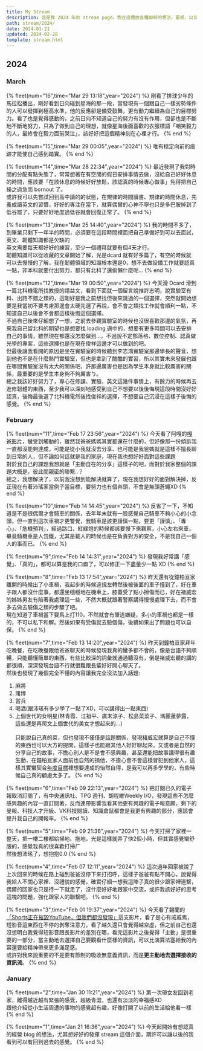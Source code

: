 ```yaml
---
title: My Stream
description: 這是我 2024 年的 stream page。我在這裡放各種即時的想法、靈感、以及看到的、讀到的內容。
path: stream/2024/
date: 2024-01-21
updated: 2024-02-28
template: stream.html
---
```


## 2024

### March

{% fleet(num="16",time="Mar 29 13:18",year="2024") %}
剛看了排球少年的馬拉松播出，剛好看到日向碰到星海的那一段，當發現有一個跟自己一樣劣勢條件的人可以發揮到極高水準，他的反應卻是備受鼓舞，更有動力繼續為自己的目標努力。看了也是覺得感動的，之前日向不知道自己的努力有沒有作用，但卻也是不斷地不斷地努力，只為了做到自己的理想，就像星海後面喜歡的衣服標語「嘲笑毅力的人，最終會在毅力面前哭泣」，該好好把這個精神刻在心裡才行。
{% end %}

{% fleet(num="15",time="Mar 29 00:05",year="2024") %}
唯有穩定向前的痕跡才能使自己感到踏實。
{% end %}

{% fleet(num="14",time="Mar 28 22:34",year="2024") %}
最近發現了我對時間的分配有點失態了，常常想著在有空閒的假日安排事情去做，沒給自己好好休息的時間，應該要「在該休息的時候好好放鬆，該認真的時候專心做事」免得把自己操之過急而 bornout 了。<br>
或許我可以先嘗試回到高中讀的的狀態，在規律的時間讀書、規律的時間休息，先養成讀英文的習慣，好好的專注在當下，就算偶爾的心神不寧也只是多巴胺掉到了低谷罷了，只要好好地度過低谷就會回復正常了。
{% end %}

{% fleet(num="13",time="Mar 25 14:40",year="2024") %}
我的時間不多了，到畢業只剩下一年半的時間，必須要在這段時間裡面把自己準備好到可以去面試，英文、韌體知識都是欠缺的<br>
英文需要每天都好好的練習，至少一個禮拜就要有個4天才行。<br>
韌體知識可以從收藏的文章開始了解，光是dcard 就有好多篇了，有空的時候就可以去慢慢的了解，我在韌體領域的知識根本還是0，想不去做設備工作就要認真一點，非本科就要付出努力，都只有北科了還偷懶什麼呢...
{% end %}

{% fleet(num="12",time="Mar 19 00:50",year="2024") %}
今天滑 Dcard 滑到一篇北科機電所找教授的請益文，看到下面就一個留言說推許志明，說實驗室有料、出路不錯之類的，這剛好是我之前想找但後來跳過的一個選擇，突然就開始想要是我當初不要考慮那邊會太硬先選了再說，會不會之類找工作就會順利一點，不知道自己以後會不會都這樣後悔這個選擇。<br>
不過自己後來仔細想了一想，之前去參觀實驗室的時候也沒很喜歡那邊的氣氛，再來我自己留北科的期望也是想要找 loading 適中的，想要有更多時間可以去安排自己的事情，雖然現在都還沒怎麼做到...，不過說不定部落格、數位控制、認真做光學的專案，這些選擇也是在現在俊祥這邊才可以做到的吧。<br>
但最後讓我看開的原因是坐在實驗室的時候聽到李志鴻實驗室那邊學長的聲音，想到他也不是在什麼熱門實驗室，但也是拿到了酷酷的實習，所以其實未來發展也跟在哪間實驗室沒有太大的關係吧，許那邊厲害也是因為學生本身就比較厲害的關係，最重要的是學生本身夠不夠厲害ㄅ。<br>
總之我該好好努力了，專心在修課、實驗、英文這幾件事情上，有餘力的時候再去進修韌體的東西，至少我可以深刻地感受到自己不想要以後後悔現這段時間沒好好認真，後悔最後選了北科機電然後找俊祥的選擇，不想要自己沉浸在這樣子後悔的感覺。
{% end %}

### February

{% fleet(num="11",time="Feb 17 23:56",year="2024") %}
今天看了阿嘎的<a href="https://youtu.be/hLIX0sJvzfQ?si=aSUcXZAEt0m9hm6L">嘎爸影片</a>，蠻受到觸動的，雖然我爸爸媽媽其實都還在什麼的，但好像那一份傾訴我一直都沒能夠達成，可能是從小我就沒去分享、也可能是我爸媽就是這樣不擅長聊到日常的人，但不論如何這就是我的家庭，現在我也想好好面對這些課題<br>
對於我自己的課題我想就是「主動自在的分享」這樣子的吧，而對於我家整個的課題大概是，彼此間親密的聯繫..？<br>
總之，我想解決了，以前我沒想到能解決就算了，現在我想好好的面對解決掉，反正現在有著沛瑤家當例子當目標，要努力也有個奔頭，不會是無頭蒼蠅XD
{% end %}

{% fleet(num="10",time="Feb 14 14:45",year="2024") %}
反省了一下，不知道是不是很偶爾才會騎車的關係，去年年末就有一股感覺自己騎車不夠小心的小念頭，但一直到這次車禍才更警覺，我騎車是該更謹慎一點，要更「謹慎」、「專心」、「危機預判」，經過路口、紅綠燈的時候都該要慢下來觀察，小心左右來車，畢竟騎機車是人包鐵，尤其是載人的時候也是在負責對方的安全，不是我自己一個人的事而已。
{% end %}

{% fleet(num="9",time="Feb 14 14:31",year="2024") %}
發現我好常講「感覺」、「真的」，都可以算是我的口癖了，可以修正一下盡量少一點 XD
{% end %}

{% fleet(num="8",time="Feb 13 17:54",year="2024") %}
昨天還有從鐘柏亘家離開的時候出了小車禍，我起步的時候違規左轉然後被後面的車子撞到了，好在車子跟人都沒什麼事，都還坐穩穩地在機車上，膝蓋受了點小擦傷而已，好在褚威宏的姊姊男友有陪著我處理這一些，不然大概就跟著警察講得慢慢處理下去，而不會多去做去驗傷之類的步驟了吧。<br>
現在知道了車禍當下要馬上打110，不然就會有肇逃嫌疑，多小的車禍也都是一樣的，不可以私下和解。然後如果有受傷就去驗個傷，後續如果出了問題也可以自保。
{% end %}

{% fleet(num="7",time="Feb 13 14:20",year="2024") %}
昨天到鐘柏亘家拜年吃晚餐，在吃晚餐跟他爸爸聊天的時候發現我真的蠻多都不會的，像是台語不夠順暢，只能聽懂簡單的東西，有些比較深的詞彙就通通聽沒有，倒是褚威宏聽的講的都很順，深深發現台語不行就很難跟長輩好好開心聊天了。<br>
然後也發現了幾個完全不懂的內容讓我完全沒法加入話題:<br>
1. 麻將<br>
2. 賭博<br>
3. 當兵<br>
4. 喝酒(跟沛瑤有多少學了一點了XD，可以講得出一點東西)<br>
5. 上個世代的女明星(林青霞、江祖平、廣末涼子、松島菜菜子、瑪麗蓮夢露，這些還是再爬文上個世代的美女才想起來的...)<br><br>
只能說自己真的菜，但也發現不僅僅是話題關係，發現褚威宏就算是自己不懂的東西也可以大方的提問，這樣子也能跟其他人好好聊起來，又或者是自然的分享自己的故事，不擔心別人是不是會不感興趣，甚至還能把故事講得很有趣生動，在鐘柏亘家人面前也自然的損他，不擔心會不會這樣冒犯到他家人，這樣其實蠻契合<a href="https://ming-blog.netlify.app/blog/2024-goal/">年度目標</a>裡想要達成的怡然自得，是我可以再多學學的，有些時候自己真的顧慮太多了。
{% end %}

{% fleet(num="6",time="Feb 09 22:13",year="2024") %}
把訂閱已久的電子報取消訂閱了，有中央通訊社、TPG 週刊、胡程維Weekly I/O，發現這些不怎麼感興趣的內容一直訂閱著，反而連帶影響我看其他更有興趣的電子報意願，剩下的曼報、科技人才升級、VK科技閱讀、知識倉鼠都會是我更有興趣的部分，應該會提升我自己的開報率。
{% end %}

{% fleet(num="5",time="Feb 09 21:36",year="2024") %}
今天打掃了家裡一整天，把一樓二樓都給掃地、拖地，光是這樣就弄了快2個小時，但其實感覺蠻舒服的，感覺我真的很喜歡打掃ㄏ<br>
然後想沛瑤了，想抱抱0.0
{% end %}

{% fleet(num="4",time="Feb 07 12:11",year="2024") %}
這次過年回家被說了上次回來的時候在路上碰到爸爸沒停下來打招呼，這樣子爸爸有點不開心，說覺得我給人不關心家裡、沒禮貌的感覺，確實仔細一想我這陣子真的很少跟家裡連繫，偶爾的回家也只是待一下就走了，沒什麼好好地跟家中交流，或許我該好好的思考這塊的問題，強化跟家人的聯繫吧。
{% end %}

{% fleet(num="3",time="Feb 01 19:37",year="2024") %}
今天看了錫蘭的<a href="https://youtu.be/RR7iHDyh9xs?si=IXuYc7SKNznVcH3y">「Shorts正在摧毀YouTube，但我們都沒發現」</a>這支影片，看了是心有戚戚焉，短影音這東西在不停的剝奪注意力，看了越久還只會覺得越空虛，但之前自己也還沒想明白我覺得短影音跟長影片的差別在哪，看完這影片之後覺得「主動」是很重要的一部分，當主動地去選擇自己要觀看什麼樣的資訊，可以比演算法塞給我的內容還要給精神帶來更多滿足感。<br>
或許對我來說重要的不是要有節制的吸收無意義資訊，而是<b>更主動地去選擇接收的資訊流</b>。
{% end %}

### January

{% fleet(num="2",time="Jan 30 11:21",year="2024") %}
第一次帶女友回到老家，離得越近越有緊張的感覺，超級青澀，也還有淡淡的幸福感XD<br>
跟他介紹從小生活周遭的事物的感覺超有趣，好像打開了以前的生活給他看一樣
{% end %}

{% fleet(num="1",time="Jan 21 16:36",year="2024") %}
今天起開始有想認真的經營 blog 的想法，尤其想好好的發揮 stream 這個介面，期許可以讓以後的我看到可以有回到過去的感覺。
{% end %}
